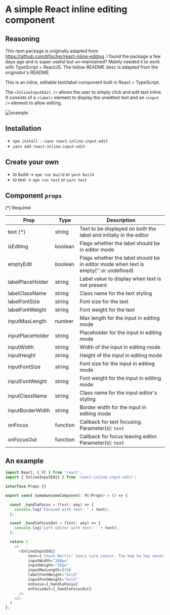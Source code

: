 # A simple React inline editing component

## Reasoning

This npm package is originally adapted from <https://github.com/bfischer/react-inline-editing>. I found the package a few days ago and is super useful but un-maintained? Mainly needed it to work with TypeScript + ReactJS. The below README desc is adapted from the originator's README.

This is an inline, editable text/label component built in React + TypeScript.

The `<InlineInputEdit />` allows the user to simply click and edit text inline. It consists of a `<label>` element to display the unedited text and an `<input />` element to allow editing.

![example](https://i.imgur.com/pvvQWU3.gif)

## Installation

- `npm install --save react-inline-input-edit`
- `yarn add react-inline-input-edit`

## Create your own

- to build -> `npm run build` or `yarn build`
- to test -> `npm run test` or `yarn test`

## Component `props`

(*) Required

| Prop             | Type     | Description                                                                          |
| ---------------- | -------- | ------------------------------------------------------------------------------------ |
| text (*)         | string   | Text to be displayed on both the label and initially in the editor                   |
| isEditing        | boolean  | Flags whether the label should be in editor mode                                     |
| emptyEdit        | boolean  | Flags whether the label should be in editor mode when text is empty('' or undefined) |
| labelPlaceHolder | string   | Label value to display when text is not present                                      |
| labelClassName   | string   | Class name for the text styling                                                      |
| labelFontSize    | string   | Font size for the text                                                               |
| labelFontWeight  | string   | Font weight for the text                                                             |
| inputMaxLength   | number   | Max length for the input in editing mode                                             |
| inputPlaceHolder | string   | Placeholder for the input in editing mode                                            |
| inputWidth       | string   | Width of the input in editing mode                                                   |
| inputHeight      | string   | Height of the input in editing mode                                                  |
| inputFontSize    | string   | Font size for the input in editing mode                                              |
| inputFontWeight  | string   | Font weight for the input in editing mode                                            |
| inputClassName   | string   | Class name for the input editor's styling                                            |
| inputBorderWidth | string   | Border width for the input in editing mode                                           |
| onFocus          | function | Callback for text focusing. Parameter(s): `text`                                     |
| onFocusOut       | function | Callback for focus leaving editor. Parameter(s): `text`                              |

## An example

```javascript
import React, { FC } from 'react';
import { InlineInputEdit } from 'react-inline-input-edit';

interface Props {}

export const SomeAwesomeComponent: FC<Props> = () => {

  const _handleFocus = (text: any) => {
    console.log('Focused with text: ' + text);
  };

  const _handleFocusOut = (text: any) => {
    console.log('Left editor with text: ' + text);
  };

  return (
    <>
      <InlineInputEdit
          text={`Chuck Norris’ tears cure cancer. Too bad he has never cried.`}
          inputWidth="200px"
          inputHeight="25px"
          inputMaxLength={50}
          labelFontWeight="bold"
          inputFontWeight="bold"
          onFocus={_handleFocus}
          onFocusOut={_handleFocusOut}
      />
    </>
  )
};
```
